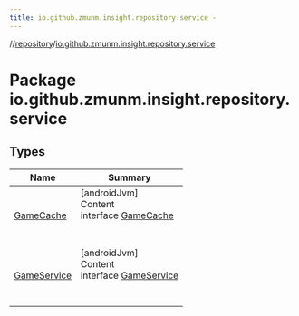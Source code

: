 ```yaml
---
title: io.github.zmunm.insight.repository.service -
---
```

//[repository](../../index.md)/[io.github.zmunm.insight.repository.service](index.md)



# Package io.github.zmunm.insight.repository.service  


## Types  
  
|  Name |  Summary | 
|---|---|
| <a name="io.github.zmunm.insight.repository.service/GameCache///PointingToDeclaration/"></a>[GameCache](-game-cache/index.md)| <a name="io.github.zmunm.insight.repository.service/GameCache///PointingToDeclaration/"></a>[androidJvm]  <br>Content  <br>interface [GameCache](-game-cache/index.md)  <br><br><br>|
| <a name="io.github.zmunm.insight.repository.service/GameService///PointingToDeclaration/"></a>[GameService](-game-service/index.md)| <a name="io.github.zmunm.insight.repository.service/GameService///PointingToDeclaration/"></a>[androidJvm]  <br>Content  <br>interface [GameService](-game-service/index.md)  <br><br><br>|


